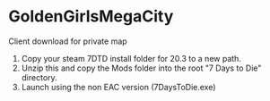 # GoldenGirlsMegaCity
Client download for private map

1. Copy your steam 7DTD install folder for 20.3 to a new path.
2. Unzip this and copy the Mods folder into the root "7 Days to Die" directory.
3. Launch using the non EAC version (7DaysToDie.exe)
